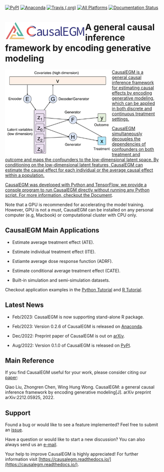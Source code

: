 [![PyPI](https://img.shields.io/pypi/v/CausalEGM)](https://pypi.org/project/CausalEGM/)
[![Anaconda](https://anaconda.org/conda-forge/causalegm/badges/version.svg)](https://anaconda.org/conda-forge/causalegm)
[![Travis (.org)](https://img.shields.io/travis/kimmo1019/CausalEGM)](https://app.travis-ci.com/github/kimmo1019/CausalEGM)
[![All Platforms](https://dev.azure.com/conda-forge/feedstock-builds/_apis/build/status/causalegm-feedstock?branchName=main)](https://dev.azure.com/conda-forge/feedstock-builds/_build/latest?definitionId=18625&branchName=main)
[![Documentation Status](https://readthedocs.org/projects/causalegm/badge/?version=latest)](https://causalegm.readthedocs.io)


# <a href='https://causalegm.readthedocs.io/'><img src='https://raw.githubusercontent.com/SUwonglab/CausalEGM/main/docs/source/logo.png' align="left" height="60" /></a> A general causal inference framework by encoding generative modeling 


<a href='https://causalegm.readthedocs.io/'><img align="left" src="https://github.com/SUwonglab/CausalEGM/blob/main/model.jpg" width="350">
   
CausalEGM is a general causal inference framework for estimating causal effects by encoding generative modeling, which can be applied in both discrete and continuous treatment settings. 

CausalEGM simultaneously decouples the dependencies of confounders on both treatment and outcome and maps the confounders to the low-dimensional latent space. By conditioning on the low-dimensional latent features, CausalEGM can estimate the causal effect for each individual or the average causal effect within a population.

CausalEGM was developed with Python and TensorFlow, we provide a console program to run CausalEGM directly without running any Python script. For more information, checkout the [Document](https://causalegm.readthedocs.io/).

Note that a GPU is recommended for accelerating the model training. However, GPU is not a must, CausalEGM can be installed on any personal computer (e.g, Macbook) or computational cluster with CPU only.

## CausalEGM Main Applications

- Estimate average treatment effect (ATE).

- Estimate individual treatment effect (ITE).

- Estiamte average dose response function (ADRF).

- Estimate conditional average treatment effect (CATE).

- Built-in simulation and semi-simulation datasets.

Checkout application examples in the [Python Tutorial](https://causalegm.readthedocs.io/en/latest/tutorial_py.html) and [R Tutorial](https://causalegm.readthedocs.io/en/latest/tutorial_r.html).

## Latest News

- Feb/2023: CausalEGM is now supporting stand-alone R package.

- Feb/2023: Version 0.2.6 of CausalEGM is released on [Anaconda](https://anaconda.org/conda-forge/causalegm).

- Dec/2022: Preprint paper of CausalEGM is out on [arXiv](https://arxiv.org/abs/2212.05925/).

- Aug/2022: Version 0.1.0 of CausalEGM is released on [PyPI](https://pypi.org/project/epiaster/).

## Main Reference

If you find CausalEGM useful for your work, please consider citing our [paper](https://arxiv.org/abs/2212.05925):

Qiao Liu, Zhongren Chen, Wing Hung Wong. CausalEGM: a general causal inference framework by encoding generative modeling[J]. arXiv preprint arXiv:2212.05925, 2022.

## Support

Found a bug or would like to see a feature implemented? Feel free to submit an [issue](https://github.com/SUwonglab/CausalEGM/issues/new/choose). 

Have a question or would like to start a new discussion? You can also always send us an [e-mail](mailto:liuqiao@stanford.edu?subject=[GitHub]%20CausalEGM%20project). 

Your help to improve CausalEGM is highly appreciated! For further information visit [https://causalegm.readthedocs.io/](https://causalegm.readthedocs.io/).

